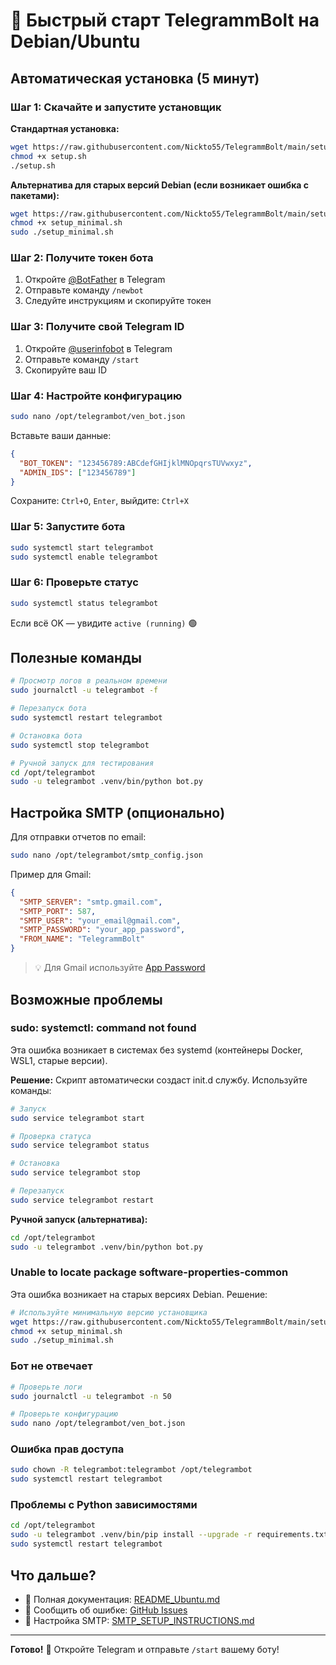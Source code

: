 # 🚀 Быстрый старт TelegrammBolt на Debian/Ubuntu

## Автоматическая установка (5 минут)

### Шаг 1: Скачайте и запустите установщик

**Стандартная установка:**
```bash
wget https://raw.githubusercontent.com/Nickto55/TelegrammBolt/main/setup.sh
chmod +x setup.sh
./setup.sh
```

**Альтернатива для старых версий Debian (если возникает ошибка с пакетами):**
```bash
wget https://raw.githubusercontent.com/Nickto55/TelegrammBolt/main/setup_minimal.sh
chmod +x setup_minimal.sh
sudo ./setup_minimal.sh
```

### Шаг 2: Получите токен бота

1. Откройте [@BotFather](https://t.me/BotFather) в Telegram
2. Отправьте команду `/newbot`
3. Следуйте инструкциям и скопируйте токен

### Шаг 3: Получите свой Telegram ID

1. Откройте [@userinfobot](https://t.me/userinfobot) в Telegram
2. Отправьте команду `/start`
3. Скопируйте ваш ID

### Шаг 4: Настройте конфигурацию

```bash
sudo nano /opt/telegrambot/ven_bot.json
```

Вставьте ваши данные:
```json
{
  "BOT_TOKEN": "123456789:ABCdefGHIjklMNOpqrsTUVwxyz",
  "ADMIN_IDS": ["123456789"]
}
```

Сохраните: `Ctrl+O`, `Enter`, выйдите: `Ctrl+X`

### Шаг 5: Запустите бота

```bash
sudo systemctl start telegrambot
sudo systemctl enable telegrambot
```

### Шаг 6: Проверьте статус

```bash
sudo systemctl status telegrambot
```

Если всё OK — увидите `active (running)` 🟢

## Полезные команды

```bash
# Просмотр логов в реальном времени
sudo journalctl -u telegrambot -f

# Перезапуск бота
sudo systemctl restart telegrambot

# Остановка бота
sudo systemctl stop telegrambot

# Ручной запуск для тестирования
cd /opt/telegrambot
sudo -u telegrambot .venv/bin/python bot.py
```

## Настройка SMTP (опционально)

Для отправки отчетов по email:

```bash
sudo nano /opt/telegrambot/smtp_config.json
```

Пример для Gmail:
```json
{
  "SMTP_SERVER": "smtp.gmail.com",
  "SMTP_PORT": 587,
  "SMTP_USER": "your_email@gmail.com",
  "SMTP_PASSWORD": "your_app_password",
  "FROM_NAME": "TelegrammBolt"
}
```

> 💡 Для Gmail используйте [App Password](https://support.google.com/accounts/answer/185833)

## Возможные проблемы

### sudo: systemctl: command not found

Эта ошибка возникает в системах без systemd (контейнеры Docker, WSL1, старые версии).

**Решение:**
Скрипт автоматически создаст init.d службу. Используйте команды:

```bash
# Запуск
sudo service telegrambot start

# Проверка статуса
sudo service telegrambot status

# Остановка
sudo service telegrambot stop

# Перезапуск
sudo service telegrambot restart
```

**Ручной запуск (альтернатива):**
```bash
cd /opt/telegrambot
sudo -u telegrambot .venv/bin/python bot.py
```

### Unable to locate package software-properties-common

Эта ошибка возникает на старых версиях Debian. Решение:

```bash
# Используйте минимальную версию установщика
wget https://raw.githubusercontent.com/Nickto55/TelegrammBolt/main/setup_minimal.sh
chmod +x setup_minimal.sh
sudo ./setup_minimal.sh
```

### Бот не отвечает

```bash
# Проверьте логи
sudo journalctl -u telegrambot -n 50

# Проверьте конфигурацию
sudo nano /opt/telegrambot/ven_bot.json
```

### Ошибка прав доступа

```bash
sudo chown -R telegrambot:telegrambot /opt/telegrambot
sudo systemctl restart telegrambot
```

### Проблемы с Python зависимостями

```bash
cd /opt/telegrambot
sudo -u telegrambot .venv/bin/pip install --upgrade -r requirements.txt
sudo systemctl restart telegrambot
```

## Что дальше?

- 📖 Полная документация: [README_Ubuntu.md](README_Ubuntu.md)
- 🐛 Сообщить об ошибке: [GitHub Issues](https://github.com/Nickto55/TelegrammBolt/issues)
- 📧 Настройка SMTP: [SMTP_SETUP_INSTRUCTIONS.md](SMTP_SETUP_INSTRUCTIONS.md)

---

**Готово!** 🎉 Откройте Telegram и отправьте `/start` вашему боту!
